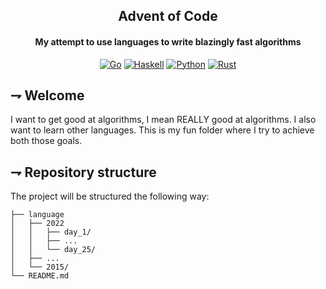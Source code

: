 <div align="center">

## Advent of Code
#### My attempt to use languages to write blazingly fast algorithms

[![Go](https://img.shields.io/badge/Go-00ADD8.svg?style=for-the-badge&logoColor=white&logo=go)](/go)
[![Haskell](https://img.shields.io/badge/Haskell-5D4F85.svg?style=for-the-badge&logoColor=white&logo=haskell)](/haskell)
[![Python](https://img.shields.io/badge/Python-3776AB.svg?style=for-the-badge&logoColor=white&logo=python)](/python)
[![Rust](https://img.shields.io/badge/Rust-orange.svg?style=for-the-badge&logoColor=white&logo=rust)](/rust)

</div>

## ⇁  Welcome
I want to get good at algorithms, I mean REALLY good at algorithms. I also want to learn other languages. This is my fun folder where I try to achieve both those goals.

## ⇁  Repository structure
The project will be structured the following way:
```
├── language
│   ├── 2022
│   │   ├── day_1/
│   │   ├── ...
│   │   └── day_25/
│   ├── ...
│   └── 2015/
└── README.md

```
